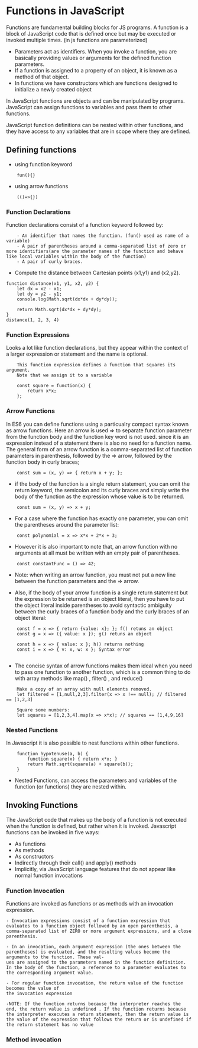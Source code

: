 # Functions in JavaScript
Functions are fundamental building blocks for JS programs.
A function is a block of JavaScript code that is defined once but may be executed or invoked multiple times. (in js functions are parameterized)

- Parameters act as identifiers. When you invoke a function, you are basically providing values or arguments for the defined function parameters.
- If a function is assigned to a property of an object, it is known as a method of that object.
- In functions we have constructors which are functions designed to initialize a newly created object

In JavaScript functions are objects and can be manipulated by programs. JavaScript can assign functions to variables and pass them to other functions.

JavaScript function definitions can be nested within other functions, and they have
access to any variables that are in scope where they are defined.

## Defining functions
- using function keyword
```
    fun(){}
```
- using arrow functions
```
    (()=>{})
```
### Function Declarations
Function declarations consist of a function keyword followed by:
```
    - An identifier that names the function. (fun() used as name of a variable)
    - A pair of parentheses around a comma-separated list of zero or more identifiers(are the parameter names of the function and behave like local variables within the body of the function)
    - A pair of curly braces.

```

- Compute the distance between Cartesian points (x1,y1) and (x2,y2).

```
function distance(x1, y1, x2, y2) {
    let dx = x2 - x1;
    let dy = y2 - y1;
    console.log(Math.sqrt(dx*dx + dy*dy));

    return Math.sqrt(dx*dx + dy*dy);
}
distance(1, 2, 3, 4)
```
### Function Expressions
Looks a lot like function declarations, but they appear within the context of a larger expression or statement and the name is optional.
```
    This function expression defines a function that squares its argument.
    Note that we assign it to a variable

    const square = function(x) {
        return x*x;
    };

```
### Arrow Functions
In ES6 you can define functions using a particualry compact syntax known as arrow functions. Here an arrow is used => to separate function parameter from the function body and the function key word is not used. since it is an expression instead of a statement there is also no need for a function name.
The general form of an arrow function is a comma-separated list of function parameters in parenthesis, followed by the => arrow, followed by the function body in curly braces;
```
    const sum = (x, y) => { return x + y; };
```

- if the body of the function is a single return statement, you can omit the return keyword, the semicolon and its curly braces and simply write the body of the function as the expression whose value is to be returned.

```
    const sum = (x, y) => x + y;
```

- For a case where the function has exactly one parameter, you can omit the parentheses around the parameter list:

```
    const polynomial = x => x*x + 2*x + 3;
```

- However it is also important to note that, an arrow function with no arguments at all must be written with an empty pair of parentheses.

```
    const constantFunc = () => 42;
```

- Note: when writing an arrow function, you must not put a new line between the
function parameters and the => arrow.

- Also, if the body of your arrow function is a single return statement but the expression to be returned is an object literal, then you have to put the object literal inside parentheses to avoid syntactic ambiguity between the curly braces of a function body and the curly braces of an object literal:

``` correct use
    const f = x => { return {value: x}; }; f() retuns an object
    const g = x => ({ value: x }); g() retuns an object

```

``` incorrect use
    const h = x => { value: x }; h() returns nothing
    const i = x => { v: x, w: x }; Syntax error


```

- The concise syntax of arrow functions makes them ideal when you need to pass one function to another function, which is a common thing to do with array methods like map() , filter() , and reduce()

```
    Make a copy of an array with null elements removed.
    let filtered = [1,null,2,3].filter(x => x !== null); // filtered == [1,2,3]

    Square some numbers:
    let squares = [1,2,3,4].map(x => x*x); // squares == [1,4,9,16]
```
### Nested Functions
In Javascript it is also possible to nest functions within other functions.

```
    function hypotenuse(a, b) {
        function square(x) { return x*x; }
        return Math.sqrt(square(a) + square(b));
    }

```

- Nested Functions, can access the parameters and variables of the function (or functions) they are nested within.

## Invoking Functions
The JavaScript code that makes up the body of a function is not executed when the function is defined, but rather when it is invoked.
Javascript functions can be invoked in five ways:
- As functions
- As methods
- As constructors
- Indirectly through their call() and apply() methods
- Implicitly, via JavaScript language features that do not   appear like normal function invocations

### Function Invocation
Functions are invoked as functions or as methods with an invocation expression.
```
- Invocation expressions consist of a function expression that evaluates to a function object followed by an open parenthesis, a comma-separated list of ZERO or more argument expressions, and a close parenthesis.

- In an invocation, each argument expression (the ones between the parentheses) is evaluated, and the resulting values become the arguments to the function. These val‐
ues are assigned to the parameters named in the function definition. In the body of the function, a reference to a parameter evaluates to the corresponding argument value.

- For regular function invocation, the return value of the function becomes the value of
the invocation expression

-NOTE: If the function returns because the interpreter reaches the end, the return value is undefined . If the function returns because the interpreter executes a return statement, then the return value is the value of the expression that follows the return or is undefined if the return statement has no value
```
### Method invocation
